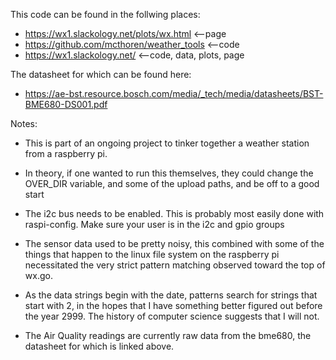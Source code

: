 This code can be found in the follwing places:
* https://wx1.slackology.net/plots/wx.html	<--page
* https://github.com/mcthoren/weather_tools	<--code
* https://wx1.slackology.net/			<--code, data, plots, page

The datasheet for which can be found here:
* https://ae-bst.resource.bosch.com/media/_tech/media/datasheets/BST-BME680-DS001.pdf

Notes:

* This is part of an ongoing project to tinker together a weather station from a raspberry pi.

* In theory, if one wanted to run this themselves, they could change the OVER_DIR variable, and some of the upload paths, and be off to a good start

* The i2c bus needs to be enabled.  This is probably most easily done with raspi-config.  Make sure your user is in the i2c and gpio groups 

* The sensor data used to be pretty noisy, this combined with some of the things that happen to the linux file system on the raspberry pi necessitated the very strict pattern matching observed toward the top of wx.go.

* As the data strings begin with the date, patterns search for strings that start with 2, in the hopes that I have something better figured out before the year 2999.  The history of computer science suggests that I will not.

* The Air Quality readings are currently raw data from the bme680, the datasheet for which is linked above.

